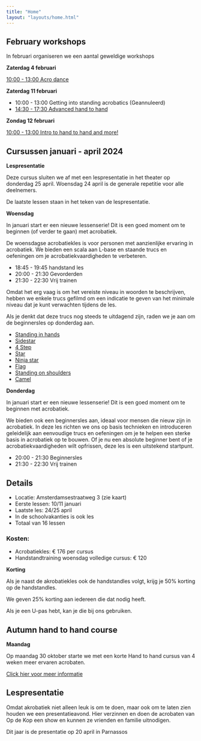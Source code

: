 ```yaml
---
title: "Home"
layout: "layouts/home.html"
---
```


## February workshops

In februari organiseren we een aantal geweldige workshops

**Zaterdag 4 februari**

[10:00 - 13:00 Acro dance](https://www.eventbrite.com/e/op-de-kop-presents-dance-acro-masterclass-tickets-766955202657)


**Zaterdag 11 februari**

- 10:00 - 13:00 Getting into standing acrobatics (Geannuleerd)
- [14:30 - 17:30 Advanced hand to hand](https://www.eventbrite.com/e/tickets-advanced-h2h-788167870317)






**Zondag 12 februari**

[10:00 - 13:00 Intro to hand to hand and more!](https://www.eventbrite.com/e/tickets-intro-to-hand-to-hand-and-more-788152123217)



## Cursussen januari - april 2024

**Lespresentatie**

Deze cursus sluiten we af met een lespresentatie in het theater op donderdag 25 april. Woensdag 24 april is de generale repetitie voor alle deelnemers.

De laatste lessen staan in het teken van de lespresentatie.

**Woensdag**

In januari start er een nieuwe lessenserie! Dit is een goed moment om te beginnen (of verder te gaan) met acrobatiek.

De woensdagse acrobatiekles is voor personen met aanzienlijke ervaring in acrobatiek. We bieden een scala aan L-base en staande trucs en oefeningen om je acrobatiekvaardigheden te verbeteren.

- 18:45 - 19:45 handstand les
- 20:00 - 21:30 Gevorderden
- 21:30 - 22:30 Vrij trainen


Omdat het erg vaag is om het vereiste niveau in woorden te beschrijven, hebben we enkele trucs gefilmd om een indicatie te geven van het minimale niveau dat je kunt verwachten tijdens de les.

Als je denkt dat deze trucs nog steeds te uitdagend zijn, raden we je aan om de beginnersles op donderdag aan.

- [Standing in hands](https://app.skillzones.nl/public/library/video/99)
- [Sidestar](https://app.skillzones.nl/public/library/video/98)
- [4 Step](https://app.skillzones.nl/public/library/video/97)
- [Star](https://app.skillzones.nl/public/library/video/96)
- [Ninja star](https://app.skillzones.nl/public/library/video/95)
- [Flag](https://app.skillzones.nl/public/library/video/94)
- [Standing on shoulders](https://app.skillzones.nl/public/library/video/93)
- [Camel](https://app.skillzones.nl/public/library/video/91)


**Donderdag**

In januari start er een nieuwe lessenserie! Dit is een goed moment om te beginnen met acrobatiek.

We bieden ook een beginnersles aan, ideaal voor mensen die nieuw zijn in acrobatiek. In deze les richten we ons op basis technieken en introduceren geleidelijk aan eenvoudige trucs en oefeningen om je te helpen een sterke basis in acrobatiek op te bouwen. Of je nu een absolute beginner bent of je acrobatiekvaardigheden wilt opfrissen, deze les is een uitstekend startpunt.

- 20:00 - 21:30 Beginnersles
- 21:30 - 22:30 Vrij trainen



## Details
- Locatie: Amsterdamsestraatweg 3 (zie kaart)
- Eerste lessen: 10/11 januari
- Laatste les: 24/25 april
- In de schoolvakanties is ook les
- Totaal van 16 lessen


### Kosten:
- Acrobatiekles: € 176 per cursus
- Handstandtraining woensdag volledige cursus: € 120

**Korting**

Als je naast de akrobatiekles ook de handstandles volgt, krijg je 50% korting op de handstandles.

We geven 25% korting aan iedereen die dat nodig heeft.

Als je een U-pas hebt, kan je die bij ons gebruiken.

## Autumn hand to hand course

**Maandag**

Op maandag 30 oktober starte we met een korte Hand to hand cursus van 4 weken meer ervaren acrobaten.

[Click hier voor meer informatie](./h2h)

[//]: # (## Cursussen september - december 2023)

[//]: # ()
[//]: # (**Woensdag**)

[//]: # ()
[//]: # (Instroom is in januari weer mogelijk. Informatie komt binnenkort online.)

[//]: # ()
[//]: # ()
[//]: # (De woensdagse acrobatiekles is ontworpen voor personen met aanzienlijke ervaring in acrobatiek. We bieden een scala aan L-base en staande trucs en oefeningen om je acrobatiekvaardigheden te verbeteren.)

[//]: # ()
[//]: # (- 19:00 - 20:00 handstand les)

[//]: # (- 20:00 - 21:30 Gevorderden)

[//]: # (- 21:30 - 22:30 Vrij trainen)

[//]: # ()
[//]: # ()
[//]: # (Omdat het erg vaag is om het vereiste niveau in woorden te beschrijven, hebben we enkele trucs gefilmd om een indicatie te geven van het minimale niveau dat je kunt verwachten tijdens de les.)

[//]: # ()
[//]: # (Als je denkt dat deze trucs nog steeds te uitdagend zijn, raden we je aan om de beginnersles op donderdag te volgen.)

[//]: # ()
[//]: # (- [Standing in hands]&#40;https://app.skillzones.nl/public/library/video/99&#41;)

[//]: # (- [Sidestar]&#40;https://app.skillzones.nl/public/library/video/98&#41;)

[//]: # (- [4 Step]&#40;https://app.skillzones.nl/public/library/video/97&#41;)

[//]: # (- [Star]&#40;https://app.skillzones.nl/public/library/video/96&#41;)

[//]: # (- [Ninja star]&#40;https://app.skillzones.nl/public/library/video/95&#41;)

[//]: # (- [Flag]&#40;https://app.skillzones.nl/public/library/video/94&#41;)

[//]: # (- [Standing on shoulders]&#40;https://app.skillzones.nl/public/library/video/93&#41;)

[//]: # (- [Camel]&#40;https://app.skillzones.nl/public/library/video/91&#41;)

[//]: # ()
[//]: # ()
[//]: # (**Donderdag**)

[//]: # ()
[//]: # (Instroom is in januari weer mogelijk. Informatie komt binnenkort online.)

[//]: # ()
[//]: # (We bieden ook een beginnersles aan, ideaal voor mensen die nieuw zijn in acrobatiek. In deze les richten we ons op basis technieken en introduceren geleidelijk aan eenvoudige trucs en oefeningen om je te helpen een sterke basis in acrobatiek op te bouwen. Of je nu een absolute beginner bent of je acrobatiekvaardigheden wilt opfrissen, deze les is een uitstekend startpunt.)

[//]: # ()
[//]: # (- 20:00 - 21:30 Beginnersles)

[//]: # (- 21:30 - 22:30 Vrij trainen)

[//]: # ()
[//]: # ()
[//]: # ()
[//]: # (## Details)

[//]: # (- Locatie: Amsterdamsestraatweg 3 &#40;zie kaart&#41;)

[//]: # (- Eerste lessen: 6/7 september)

[//]: # (- Laatste les: 20/21 december)

[//]: # (- Er is ook les in de herfstvakantie)

[//]: # (- Totaal van 16 lessen)

[//]: # ()
[//]: # ()
[//]: # (### Kosten:)

[//]: # (- Acrobatiekles: € 176 per cursus)

[//]: # (- Handstandtraining woensdag volledige cursus: € 120)

[//]: # ()
[//]: # (**Korting**)

[//]: # ()
[//]: # (Als je naast de akrobatiekles ook de handstandles volgt, krijg je 50% korting op de handstandles.)

[//]: # ()
[//]: # (We geven 25% korting aan iedereen die dat nodig heeft.)

[//]: # ()
[//]: # (Als je een U-pas hebt, kan je die bij ons gebruiken.)

[//]: # ()
[//]: # (## Cursussen mei - juli 2023 - woensdag)

[//]: # ()
[//]: # (- Locatie: Amsterdamsestraatweg 3 &#40;zie kaart&#41;)

[//]: # (- Tijd: 19:00 - 22:30)

[//]: # (- Kosten: zie hieronder)

[//]: # (- Contact: info@op-de-kop.nl)

[//]: # (- Eerste les: woensdag 10 mei)

[//]: # (- Laatste les: woensdag 5 juli)

[//]: # (- Totaal van 9 lessen)

[//]: # ()
[//]: # (De groep zal worden opgesplitst in twee subgroepen van verschillende niveaus. Dit stelt iedereen in staat om zoveel mogelijk op hun eigen niveau te trainen.)

[//]: # ()
[//]: # (- 19:00 - 20:00 Handstandtraining)

[//]: # (- 20:00 - 21:30 Acrobatiekles)

[//]: # (- 21:30 - 22:30 Open training)

[//]: # ()
[//]: # ()
[//]: # (### Kosten:)

[//]: # (- Acrobatiekles: € 99)

[//]: # (- Handstandtraining woensdag volledige cursus: € 67,5)

[//]: # ()
[//]: # (## Cursussen mei - juli 2023 - Donderdag)

[//]: # ()
[//]: # (### LET OP!! NIEUWE LOCATIE)

[//]: # ()
[//]: # (- Locatie: Willibrordusstraat 45)

[//]: # (- Tijd: 20:00 - 22:30)

[//]: # (- Kosten: € 88)

[//]: # (- Contact: info@op-de-kop.nl)

[//]: # (- Eerste les: donderdag 11 mei)

[//]: # (- Laatste les: donderdag 6 juli)

[//]: # (- Totaal van 8 lessen)

[//]: # (- Geen les op 18 mei vanwegen hemelvaartdag)

[//]: # ()
[//]: # (Vanwege veel interesse voor de woensdaglessen bieden we nu ook acrobatieklessen op donderdag aan.)

[//]: # ()
[//]: # (Deze lessen zijn geschikt voor beginners en mensen met beperkte acrobatiekervaring.)

[//]: # ()
[//]: # (- 20:00 - 21:30 les)

[//]: # (- 21:30 - 22:30 Open training)





[//]: # (## Februari - April 2023 cursus - Donderdag)

[//]: # ()
[//]: # (- Locatie: Vlampijpstraat 80 &#40;zie kaart&#41;)

[//]: # (- Tijd: 20:00 - 22:30)

[//]: # (- Kosten: €110)

[//]: # (- Contact: info@op-de-kop.nl)

[//]: # ()
[//]: # (Vanwege veel aanmeldingen voor de cursus op woensdag, is er nu ook een nieuwe)

[//]: # (lesavond op donderdag.)

[//]: # ()
[//]: # (Deze les is geschikt voor beginners en mensen met beperkte acrobatiek ervaring.)

[//]: # ()
[//]: # (Eerste les: donderdag 9 februari)

[//]: # (Laatste les: donderdag 13 april)

[//]: # (Totaal 10 lessen)

[//]: # ()
[//]: # (- 20:00 - 21:30 Les)

[//]: # (- 21:30 - 22:30 Vrij trainen)

[//]: # ()
[//]: # (Locatie: Vlampijpstraat 80, zie kaart hieronder.)

[//]: # ()
[//]: # (Kosten: € 110)

[//]: # ()
[//]: # (**Korting**)

[//]: # ()
[//]: # (We geven 25% korting aan iedereen die dat nodig heeft.)

[//]: # ()
[//]: # (Als je een U-pas hebt, kan je die bij ons gebruiken.)

[//]: # ()
[//]: # (## Januari - April 2023 cursus - Woensdag)

[//]: # ()
[//]: # (- Locatie: Amsterdamsestraatweg 3 &#40;zie kaart&#41;)

[//]: # (- Tijd: 19:00 - 22:30)

[//]: # (- Kosten: zie onder)

[//]: # (- Contact: info@op-de-kop.nl)

[//]: # ()
[//]: # (Van januari tot en met april loopt er een cursus van 16 lessen. Eerste les: 11 januari,)

[//]: # (laatste les: 26 april.)

[//]: # ()
[//]: # (- 19:00 - 20:00 Handstandtraining)

[//]: # (- 20:00 - 21:30 Les)

[//]: # (- 21:30 - 22:30 Vrij trainen)

[//]: # ()
[//]: # (De lesgroep wordt in een beginners en gevorderde groep opgesplitst. Zo kan iedereen zoveel mogelijk op eigen nivo trainen.)

[//]: # ()
[//]: # (- Acrobatiekles: € 176)

[//]: # (- Handstandtraining woensdag hele cursus: € 120)



## Lespresentatie

Omdat akrobatiek niet alleen leuk is om te doen, maar ook om te laten zien houden we een presentatieavond. Hier verzinnen en doen de acrobaten van Op de Kop een show en
kunnen ze vrienden en familie uitnodigen.

Dit jaar is de presentatie op 20 april in Parnassos

